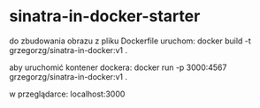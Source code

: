 # sinatra-in-docker-starter


do zbudowania obrazu z pliku Dockerfile uruchom:
    docker build -t grzegorzg/sinatra-in-docker:v1 .

aby uruchomić kontener dockera:
    docker run -p 3000:4567 grzegorzg/sinatra-in-docker:v1 .

w przeglądarce:
    localhost:3000